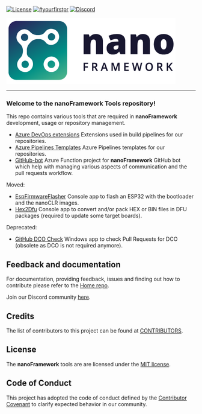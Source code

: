 [![License](https://img.shields.io/badge/License-MIT-blue.svg)](LICENSE) [![#yourfirstpr](https://img.shields.io/badge/first--timers--only-friendly-blue.svg)](https://github.com/nanoframework/Home/blob/master/CONTRIBUTING.md) [![Discord](https://img.shields.io/discord/478725473862549535.svg)](https://discord.gg/gCyBu8T)

![nanoFramework logo](https://github.com/nanoframework/Home/blob/master/resources/logo/nanoFramework-repo-logo.png)

-----

### Welcome to the **nanoFramework** Tools repository!

This repo contains various tools that are required in **nanoFramework** development, usage or repository management.

* [Azure DevOps extensions](AzureDevOps) Extensions used in build pipelines for our repositories.
* [Azure Pipelines Templates](azure-pipelines-templates) Azure Pipelines templates for our repositories.
* [GitHub-bot](AzureFunction-github-bot) Azure Function project for **nanoFramework** GitHub bot which help with managing various aspects of communication and the pull requests workflow.

Moved:

* [EspFirmwareFlasher](https://github.com/nanoframework/esp32-firmware-flasher) Console app to flash an ESP32 with the bootloader and the nanoCLR images.
* [Hex2Dfu](https://github.com/nanoframework/hex2dfu) Console app to convert and/or pack HEX or BIN files in DFU packages (required to update some target boards).

Deprecated:

* [GitHub DCO Check](GitHubDcoCheck) Windows app to check Pull Requests for DCO (obsolete as DCO is not required anymore).

## Feedback and documentation

For documentation, providing feedback, issues and finding out how to contribute please refer to the [Home repo](https://github.com/nanoframework/Home).

Join our Discord community [here](https://discord.gg/gCyBu8T).

## Credits

The list of contributors to this project can be found at [CONTRIBUTORS](https://github.com/nanoframework/Home/blob/master/CONTRIBUTORS.md).

## License

The **nanoFramework** tools are are licensed under the [MIT license](LICENSE.md).

## Code of Conduct

This project has adopted the code of conduct defined by the [Contributor Covenant](http://contributor-covenant.org/)
to clarify expected behavior in our community.
